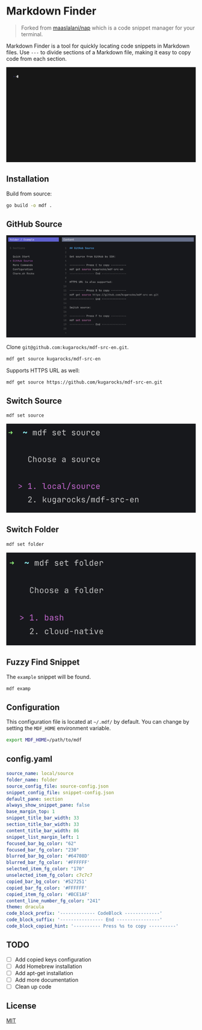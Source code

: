 # Markdown Finder

> Forked from [maaslalani/nap](https://github.com/maaslalani/nap) which is a code snippet manager for your terminal.

Markdown Finder is a tool for quickly locating code snippets in Markdown files.
Use `---` to divide sections of a Markdown file,
making it easy to copy code from each section.

![mdf-demo](./tapes/output/mdf-demo.gif)

## Installation

Build from source:

```bash
go build -o mdf .
```

## GitHub Source

![mdf-gh-source](./assets/mdf-gh-source.png)

Clone `git@github.com:kugarocks/mdf-src-en.git`.

```bash
mdf get source kugarocks/mdf-src-en
```

Supports HTTPS URL as well:

```bash
mdf get source https://github.com/kugarocks/mdf-src-en.git
```

## Switch Source

```bash
mdf set source
```

![mdf-set-source](./assets/mdf-set-source.png)

## Switch Folder

```bash
mdf set folder
```

![mdf-set-folder](./assets/mdf-set-folder.png)

## Fuzzy Find Snippet

The `example` snippet will be found.

```bash
mdf examp
```

## Configuration

This configuration file is located at `~/.mdf/` by default.
You can change by setting the `MDF_HOME` environment variable.

```bash
export MDF_HOME=/path/to/mdf
```

## config.yaml

```yaml
source_name: local/source
folder_name: folder
source_config_file: source-config.json
snippet_config_file: snippet-config.json
default_pane: section
always_show_snippet_pane: false
base_margin_top: 1
snippet_title_bar_width: 33
section_title_bar_width: 33
content_title_bar_width: 86
snippet_list_margin_left: 1
focused_bar_bg_color: "62"
focused_bar_fg_color: "230"
blurred_bar_bg_color: '#64708D'
blurred_bar_fg_color: '#FFFFFF'
selected_item_fg_color: "170"
unselected_item_fg_color: c7c7c7
copied_bar_bg_color: '#527251'
copied_bar_fg_color: '#FFFFFF'
copied_item_fg_color: '#BCE1AF'
content_line_number_fg_color: "241"
theme: dracula
code_block_prefix: '------------- CodeBlock -------------'
code_block_suffix: '---------------- End ----------------'
code_block_copied_hint: '---------- Press %s to copy ----------'
```

## TODO

- [ ] Add copied keys configuration
- [ ] Add Homebrew installation
- [ ] Add apt-get installation
- [ ] Add more documentation
- [ ] Clean up code

## License

[MIT](https://github.com/maaslalani/nap/blob/master/LICENSE)

